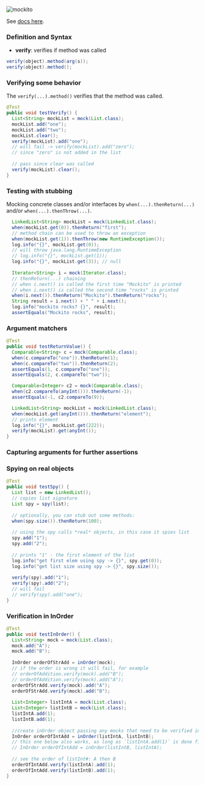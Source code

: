![mockito](https://user-images.githubusercontent.com/5623994/51096961-83783980-178e-11e9-9966-e3f0b5ddc390.png)

See [docs here](http://static.javadoc.io/org.mockito/mockito-core/2.13.0/org/mockito/Mockito.html).

### Definition and Syntax
- __verify__: verifies if method was called
```java
verify(object).method(arg(s));
verify(object).method();
```

### Verifying some behavior
The `verify(...).method()` verifies that the method was called.
```java
@Test
public void testVerify() {
  List<String> mockList = mock(List.class);
  mockList.add("one");
  mockList.add("two");
  mockList.clear();
  verify(mockList).add("one");
  // will fail -> verify(mockList).add("zero");
  // since "zero" is not added in the list
  
  // pass since clear was called
  verify(mockList).clear();
}
```

### Testing with stubbing
Mocking concrete classes and/or interfaces by `when(...).thenReturn(...)` and/or `when(...).thenThrow(...)`.
```java
  LinkedList<String> mockList = mock(LinkedList.class);
  when(mockList.get(0)).thenReturn("first");
  // method chain can be used to throw an exception
  when(mockList.get(1)).thenThrow(new RuntimeException());
  log.info("{}", mockList.get(0));
  // will throw java.lang.RuntimeException
  // log.info("{}", mockList.get(1));
  log.info("{}", mockList.get(3)); // null
  
  Iterator<String> i = mock(Iterator.class);
  // thenReturn(...) chaining
  // when i.next() is called the first time "Mockito" is printed
  // when i.next() is called the second time "rocks" is printed
  when(i.next()).thenReturn("Mockito").thenReturn("rocks");
  String result = i.next() + " " + i.next();
  log.info("mockito rocks? {}", result);
  assertEquals("Mockito rocks", result);
```

### Argument matchers
```java
@Test
public void testReturnValue() {
  Comparable<String> c = mock(Comparable.class);
  when(c.compareTo("one")).thenReturn(1);
  when(c.compareTo("two")).thenReturn(2);
  assertEquals(1, c.compareTo("one"));
  assertEquals(2, c.compareTo("two"));

  Comparable<Integer> c2 = mock(Comparable.class);
  when(c2.compareTo(anyInt())).thenReturn(-1);
  assertEquals(-1, c2.compareTo(9));

  LinkedList<String> mockList = mock(LinkedList.class);
  when(mockList.get(anyInt())).thenReturn("element");
  // prints element
  log.info("{}", mockList.get(222));
  verify(mockList).get(anyInt());
}  
```

### Capturing arguments for further assertions
### Spying on real objects
```java
@Test
public void testSpy() {
  List list = new LinkedList();
  // copies list signature
  List spy = spy(list); 
  
  // optionally, you can stub out some methods:
  when(spy.size()).thenReturn(100);
  
  // using the spy calls *real* objects, in this case it spies list
  spy.add("1");
  spy.add("2");
  
  // prints "1" - the first element of the list
  log.info("get first elem using spy -> {}", spy.get(0));
  log.info("get list size using spy -> {}", spy.size());
	
  verify(spy).add("1");
  verify(spy).add("2");
  // will fail
  // verify(spy).add("one");
}
```

### Verification in InOrder
```java
@Test
public void testInOrder() {
  List<String> mock = mock(List.class);
  mock.add("A");
  mock.add("B");
  
  InOrder orderOfStrAdd = inOrder(mock);
  // if the order is wrong it will fail, for example
  // orderOfAddition.verify(mock).add("B");
  // orderOfAddition.verify(mock).add("A"); 
  orderOfStrAdd.verify(mock).add("A");
  orderOfStrAdd.verify(mock).add("B");
  
  List<Integer> listIntA = mock(List.class);
  List<Integer> listIntB = mock(List.class);
  listIntA.add(1);
  listIntB.add(1);
  
  //create inOrder object passing any mocks that need to be verified in order
  InOrder orderOfIntAdd = inOrder(listIntA, listIntB);
  // this one below also works, as long as `listIntA.add(1)` is done first
  // InOrder orderOfIntAdd = inOrder(listIntB, listIntA);
  
  // see the order of listInt#: A then B
  orderOfIntAdd.verify(listIntA).add(1);
  orderOfIntAdd.verify(listIntB).add(1);
}
```
	